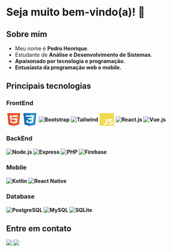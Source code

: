 # Seja muito bem-vindo(a)! 👋

<div>
  <h2>Sobre mim</h2>
  <ul>
    <li>Meu nome é <b>Pedro Henrique</b>.</li>
  	<li>Estudante de <b>Análise e Desenvolvimento de Sistemas</b>.</li>
  	<li><b>Apaixonado por <b>tecnologia e programação</b>.</li>
  	<li><b>Entusiasta da programação web e mobile.</b></li>
  </ul>
</div>

<div>
    <h2>Principais tecnologias</h2>
    <h3>FrontEnd</h3>
    <img align="center" alt="HTML" height="35" width="40" src="https://raw.githubusercontent.com/devicons/devicon/master/icons/html5/html5-original.svg" />
    <img align="center" alt="CSS" height="35" width="40" src="https://raw.githubusercontent.com/devicons/devicon/master/icons/css3/css3-original.svg" />
    <img align="center" alt="Bootstrap" height="40" width="40" src="https://cdn.jsdelivr.net/gh/devicons/devicon/icons/bootstrap/bootstrap-original.svg" />
    <img align="center" alt="Tailwind" height="50" width="40" src="https://cdn.jsdelivr.net/gh/devicons/devicon/icons/tailwindcss/tailwindcss-plain.svg" />
    <img align="center" alt="JavaScript" height="35" width="40" src="https://raw.githubusercontent.com/devicons/devicon/master/icons/javascript/javascript-plain.svg" />
    <img align="center" alt="React.js" height="40" width="40" src="https://cdn.jsdelivr.net/gh/devicons/devicon/icons/react/react-original.svg" />
    <img align="center" alt="Vue.js" height="40" width="40" src="https://cdn.jsdelivr.net/gh/devicons/devicon/icons/vuejs/vuejs-original.svg" />
    <br>
    <h3>BackEnd</h3>
    <img align="center" alt="Node.js" height="35" width="40" src="https://cdn.jsdelivr.net/gh/devicons/devicon/icons/nodejs/nodejs-original.svg" />
    <img align="center" alt="Express" height="40" width="40" src="https://cdn.jsdelivr.net/gh/devicons/devicon/icons/express/express-original.svg" />
    <img align="center" alt="PHP" height="40" width="40" src="https://cdn.jsdelivr.net/gh/devicons/devicon/icons/php/php-original.svg" />
    <img align="center" alt="Firebase" height="40" width="40" src="https://cdn.jsdelivr.net/gh/devicons/devicon/icons/firebase/firebase-plain.svg" />
    <br>
    <h3>Mobile</h3>
    <img align="center" alt="Kotlin" height="30" width="30" src="https://cdn.jsdelivr.net/gh/devicons/devicon/icons/kotlin/kotlin-original.svg" />
    <img align="center" alt="React Native" height="40" width="40" src="https://cdn.jsdelivr.net/gh/devicons/devicon/icons/react/react-original.svg" />
    <br>
    <h3>Database</h3>
    <img align="center" alt="PostgreSQL" height="40" width="40" src="https://cdn.jsdelivr.net/gh/devicons/devicon/icons/postgresql/postgresql-original.svg" />
    <img align="center" alt="MySQL" height="40" width="35" src="https://cdn.jsdelivr.net/gh/devicons/devicon/icons/mysql/mysql-original.svg" />
    <img align="center" alt="SQLite" height="35" width="35" src="https://cdn.jsdelivr.net/gh/devicons/devicon/icons/sqlite/sqlite-original.svg" />
</div>

<div>
    <h2>Entre em contato</h2>
    <a href = "mailto:pedrohenriquemiquelimdasilva@gmail.com"><img src="https://img.shields.io/badge/-Gmail-%23333?style=for-the-badge&logo=gmail&logoColor=white" target="_blank"></a>
    <a href="https://www.linkedin.com/in/pedro-mequelim/" target="_blank"><img src="https://img.shields.io/badge/-LinkedIn-%230077B5?style=for-the-badge&logo=linkedin&logoColor=white" target="_blank"></a>
</div>
